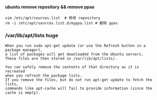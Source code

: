 #### ubuntu remove repository && remove ppas

```shell
vim /etc/apt/sources.list  # 修改 repository
rm -i /etc/apt/sources.list.d/myppa.list # 删除 ppas
```

### /var/lib/apt/lists huge

```shell
When you run sudo apt-get update (or use the Refresh button in a package manager), 
a list of packages will get downloaded from the Ubuntu servers.
These files are then stored in /var/lib/apt/lists/.

You can safely remove the contents of that directory as it is recreated
when you refresh the package lists.
If you remove the files, but do not run apt-get update to fetch the lists, 
commands like apt-cache will fail to provide information (since the cache is empty).
```



